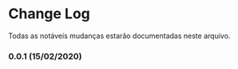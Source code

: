 # Change Log 

Todas as notáveis mudanças estarão documentadas neste arquivo.

### 0.0.1 (15/02/2020)

 





